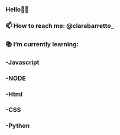 ### Hello👋🏻

### 📫 How to reach me: @clarabarretto_
### 📚 I’m currently learning:
###   -Javascript
###   -NODE
###   -Html
###   -CSS
###   -Python



<!--
**clarabarretto/clarabarretto** is a ✨ _special_ ✨ repository because its `README.md` (this file) appears on your GitHub profile.

Here are some ideas to get you started:

- 👯 I’m looking to collaborate on ...
- 🤔 I’m looking for help with ...
- 💬 Ask me about ...
- 😄 Pronouns: ...
- ⚡ Fun fact: ...
-->
